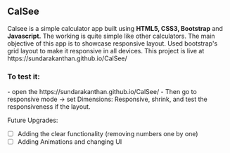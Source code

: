 <h2>CalSee</h2>
Calsee is a simple calculator app built using <strong>HTML5, CSS3, Bootstrap</strong> and <strong>Javascript.</strong>
The working is quite simple like other calculators. 
The main objective of this app is to showcase responsive layout.
Used bootstrap's grid layout to make it responsive in all devices.
This project is live at https://sundarakanthan.github.io/CalSee/ 
<h3>To test it:</h3>
  - open the https://sundarakanthan.github.io/CalSee/ 
  - Then go to responsive mode -> set Dimensions: Responsive, shrink, and test the responsiveness if the layout.


Future Upgrades:
 -[ ] Adding the clear functionality (removing numbers one by one)
 -[ ] Adding Animations and changing UI
